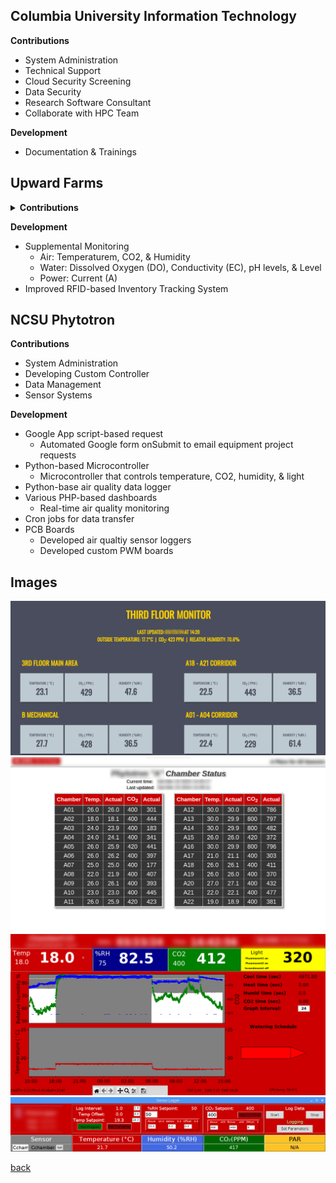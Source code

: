 ## Columbia University Information Technology
**Contributions**
* System Administration
* Technical Support
* Cloud Security Screening
* Data Security
* Research Software Consultant
* Collaborate with HPC Team

**Development**
* Documentation & Trainings

## Upward Farms
<details>
  <summary><strong>Contributions</summary></strong>
  <br>
  <ul>
    <li>System Administration</li>
    <li>Sensor Systems</li>
    <li>Technical Support
        <ul>
          <li>Data Reporting</li>
          <li>Account Management</li>
          <li>Company Tech Stack</li>
          <li>Visitor Management System</li>
        </ul>
    </li>
    <li>Project Management</li>
  </ul>
</details>

**Development**
- Supplemental Monitoring
  - Air: Temperaturem, CO2, & Humidity
  - Water: Dissolved Oxygen (DO), Conductivity (EC), pH levels, & Level
  - Power: Current (A)
- Improved RFID-based Inventory Tracking System

## NCSU Phytotron
**Contributions**
* System Administration
* Developing Custom Controller
* Data Management
* Sensor Systems

**Development**
- Google App script-based request
  - Automated Google form onSubmit to email equipment project requests
- Python-based Microcontroller
  - Microcontroller that controls temperature, CO2, humidity, & light
- Python-base air quality data logger
- Various PHP-based dashboards
  - Real-time air quality monitoring
- Cron jobs for data transfer
- PCB Boards
  - Developed air qualtiy sensor loggers
  - Developed custom PWM boards


## Images
![AirQualityMonitor](./assets/img/ThirdFloorMonitor.png)
![ChamberStatus](./assets/img/chamberstatus.png)
![ChamberController](./assets/img/chambercontroller.png)
![ChamberStatus](./assets/img/airlogger.png)


[back](./)
